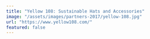 ```yaml
---
title: "Yellow 108: Sustainable Hats and Accessories"
image: "/assets/images/partners-2017/yellow-108.jpg"
url: "https://www.yellow108.com/"
featured: false
---
```


